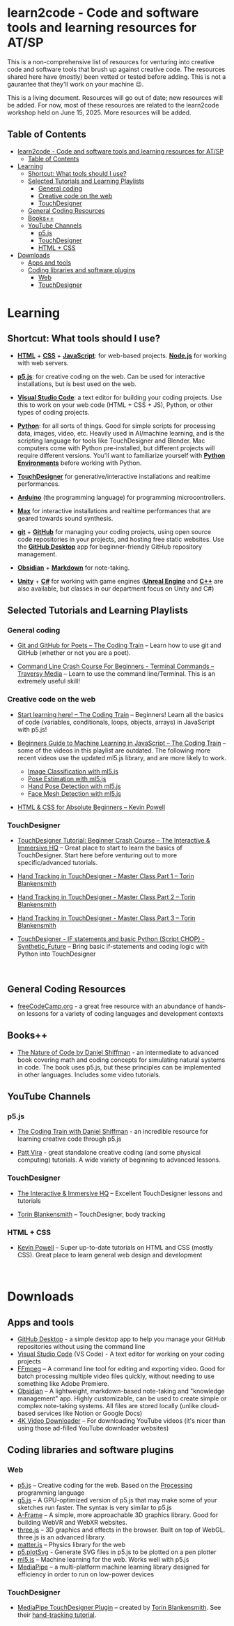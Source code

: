 # learn2code - Code and software tools and learning resources for AT/SP

This is a non-comprehensive list of resources for venturing into creative code and software tools that brush up against creative code. The resources shared here have (mostly) been vetted or tested before adding. This is not a gaurantee that they'll work on your machine 😉.

This is a living document. Resources will go out of date; new resources will be added. For now, most of these resources are related to the learn2code workshop held on June 15, 2025. More resources will be added.

## Table of Contents

- [learn2code - Code and software tools and learning resources for AT/SP](#learn2code---code-and-software-tools-and-learning-resources-for-atsp)
  - [Table of Contents](#table-of-contents)
- [Learning](#learning)
  - [Shortcut: What tools should I use?](#shortcut-what-tools-should-i-use)
  - [Selected Tutorials and Learning Playlists](#selected-tutorials-and-learning-playlists)
    - [General coding](#general-coding)
    - [Creative code on the web](#creative-code-on-the-web)
    - [TouchDesigner](#touchdesigner)
  - [General Coding Resources](#general-coding-resources)
  - [Books++](#books)
  - [YouTube Channels](#youtube-channels)
    - [p5.js](#p5js)
    - [TouchDesigner](#touchdesigner-1)
    - [HTML + CSS](#html--css)
- [Downloads](#downloads)
  - [Apps and tools](#apps-and-tools)
  - [Coding libraries and software plugins](#coding-libraries-and-software-plugins)
    - [Web](#web)
    - [TouchDesigner](#touchdesigner-2)

# Learning

## Shortcut: What tools should I use?

- [**HTML**](https://www.w3schools.com/html/) + [**CSS**](https://www.w3schools.com/css/default.asp) + [**JavaScript**](https://www.w3schools.com/js/default.asp): for web-based projects. [**Node.js**](https://nodejs.org/en) for working with web servers.

- [**p5.js**](https://p5js.org/): for creative coding on the web. Can be used for interactive installations, but is best used on the web.

- [**Visual Studio Code**](https://code.visualstudio.com/): a text editor for building your coding projects. Use this to work on your web code (HTML + CSS + JS), Python, or other types of coding projects.

- [**Python**](https://www.python.org/): for all sorts of things. Good for simple scripts for processing data, images, video, etc. Heavily used in AI/machine learning, and is the scripting language for tools like TouchDesigner and Blender. Mac computers come with Python pre-installed, but different projects will require different versions. You'll want to familiarize yourself with [**Python Environments**](https://realpython.com/python-virtual-environments-a-primer/) before working with Python.

- [**TouchDesigner**](https://derivative.ca/download) for generative/interactive installations and realtime performances.

- [**Arduino**](https://docs.arduino.cc/programming/) (the programming language) for programming microcontrollers.

- [**Max**](https://cycling74.com/products/max) for interactive installations and realtime performances that are geared towards sound synthesis.

- [**git**](https://git-scm.com/) + [**GitHub**](https://github.com/) for managing your coding projects, using open source code repositories in your projects, and hosting free static websites. Use the [**GitHub Desktop**](https://desktop.github.com/download/) app for beginner-friendly GitHub repository management.

- [**Obsidian**](https://obsidian.md/) + [**Markdown**](https://www.markdownguide.org/) for note-taking.

- [**Unity**](https://unity.com/) + [**C#**](https://www.w3schools.com/cs/index.php) for working with game engines ([**Unreal Engine**](https://www.unrealengine.com/en-US) and [**C++**](https://www.w3schools.com/cpp/cpp_intro.asp) are also available, but classes in our department focus on Unity and C#)

## Selected Tutorials and Learning Playlists

### General coding

- [Git and GitHub for Poets – The Coding Train](https://www.youtube.com/playlist?list=PLRqwX-V7Uu6ZF9C0YMKuns9sLDzK6zoiV) – Learn how to use git and GitHub (whether or not you are a poet).

- [Command Line Crash Course For Beginners - Terminal Commands – Traversy Media](https://www.youtube.com/watch?v=uwAqEzhyjtw) – Learn to use the command line/Terminal. This is an extremely useful skill!

### Creative code on the web

- [Start learning here! – The Coding Train](https://www.youtube.com/playlist?list=PLRqwX-V7Uu6Zy51Q-x9tMWIv9cueOFTFA) – Beginners! Learn all the basics of code (variables, conditionals, loops, objects, arrays) in JavaScript with p5.js!

- [Beginners Guide to Machine Learning in JavaScript – The Coding Train](https://www.youtube.com/playlist?list=PLRqwX-V7Uu6YPSwT06y_AEYTqIwbeam3y) – some of the videos in this playlist are outdated. The following more recent videos use the updated ml5.js library, and are more likely to work.
    - [Image Classification with ml5.js](https://www.youtube.com/watch?v=pbjR20eTLVs&list=PLRqwX-V7Uu6YPSwT06y_AEYTqIwbeam3y&index=3&t=23s&pp=iAQB)
    - [Pose Estimation with ml5.js](https://www.youtube.com/watch?v=IF414I26_K8&list=PLRqwX-V7Uu6YPSwT06y_AEYTqIwbeam3y&index=5&t=14s&pp=iAQB)
    - [Hand Pose Detection with ml5.js](https://www.youtube.com/watch?v=vfNHdVbE-l4&list=PLRqwX-V7Uu6YPSwT06y_AEYTqIwbeam3y&index=6&t=37s&pp=iAQB)
    - [Face Mesh Detection with ml5.js](https://www.youtube.com/watch?v=R5UZsIwPbJA&list=PLRqwX-V7Uu6YPSwT06y_AEYTqIwbeam3y&index=7&t=1s&pp=iAQB)

- [HTML & CSS for Absolute Beginners – Kevin Powell](https://www.youtube.com/playlist?list=PL4-IK0AVhVjOJs_UjdQeyEZ_cmEV3uJvx)

### TouchDesigner

- [TouchDesigner Tutorial: Beginner Crash Course – The Interactive & Immersive HQ](https://www.youtube.com/playlist?list=PLpuCjVEMQha9rjhDET3uuE0T3UeIcROJu) – Great place to start to learn the basics of TouchDesigner. Start here before venturing out to more specific/advanced tutorials.

- [Hand Tracking in TouchDesigner - Master Class Part 1 – Torin Blankensmith](https://www.youtube.com/watch?v=e2FtkufeErY)
- [Hand Tracking in TouchDesigner - Master Class Part 2 – Torin Blankensmith](https://www.youtube.com/watch?v=XRw1AUa57Zw)
- [Hand Tracking in TouchDesigner - Master Class Part 3 – Torin Blankensmith](https://www.youtube.com/watch?v=7o960C7nXSY)

- [TouchDesigner - IF statements and basic Python (Script CHOP) - Synthetic_Future](https://www.youtube.com/watch?v=pgpteF2Ztp8) – Bring basic if-statements and coding logic with Python into TouchDesigner



&nbsp;



## General Coding Resources

- [freeCodeCamp.org](https://www.freecodecamp.org/learn/) - a great free resource with an abundance of hands-on lessons for a variety of coding languages and development contexts

## Books++

- [The Nature of Code by Daniel Shiffman](https://natureofcode.com/) - an intermediate to advanced book covering math and coding concepts for simulating natural systems in code. The book uses p5.js, but these principles can be implemented in other languages. Includes some video tutorials.

## YouTube Channels

### p5.js

- [The Coding Train with Daniel Shiffman](https://www.youtube.com/@TheCodingTrain) - an incredible resource for learning creative code through p5.js

- [Patt Vira](https://www.youtube.com/@pattvira) - great standalone creative coding (and some physical computing) tutorials. A wide variety of beginning to advanced lessons.


### TouchDesigner

- [The Interactive & Immersive HQ](https://www.youtube.com/@TheInteractiveImmersiveHQ) – Excellent TouchDesigner lessons and tutorials

- [Torin Blankensmith](https://www.youtube.com/results?search_query=torin+blankensmith) – TouchDesigner, body tracking

### HTML + CSS

- [Kevin Powell](https://www.youtube.com/@KevinPowell) – Super up-to-date tutorials on HTML and CSS (mostly CSS). Great place to learn general web design and development


&nbsp;


# Downloads

## Apps and tools

- [GitHub Desktop](https://desktop.github.com/download/) - a simple desktop app to help you manage your GitHub repositories without using the command line
- [Visual Studio Code](https://code.visualstudio.com/) (VS Code) - A text editor for working on your coding projects
- [FFmpeg](https://ffmpeg.org/) – A command line tool for editing and exporting video. Good for batch processing multiple video files quickly, without needing to use something like Adobe Premiere.
- [Obsidian](https://obsidian.md/) – A lightweight, markdown-based note-taking and "knowledge management" app. Highly customizable, can be used to create simple or complex note-taking systems. All files are stored locally (unlike cloud-based services like Notion or Google Docs)
- [4K Video Downloader](https://www.4kdownload.com/-54) – For downloading YouTube videos (it's nicer than using those ad-filled YouTube downloader websites) 

## Coding libraries and software plugins

### Web

- [p5.js](https://p5js.org/) – Creative coding for the web. Based on the [Processing](https://processing.org/) programming language
- [q5.js](https://q5js.org/home/) – A GPU-optimized version of p5.js that may make some of your sketches run faster. The syntax is very similar to p5.js
- [A-Frame](https://aframe.io/) – A simple, more approachable 3D graphics library. Good for building WebVR and WebXR websites.
- [three.js](https://threejs.org/) – 3D graphics and effects in the browser. Built on top of WebGL. three.js is an advanced library.
- [matter.js](https://brm.io/matter-js/) – Physics library for the web
- [p5.plotSvg](https://github.com/golanlevin/p5.plotSvg) - Generate SVG files in p5.js to be plotted on a pen plotter
- [ml5.js](https://ml5js.org/) – Machine learning for the web. Works well with p5.js
- [MediaPipe](https://ai.google.dev/edge/mediapipe/solutions/guide) – a multi-platform machine learning library designed for efficiency in order to run on low-power devices


### TouchDesigner

- [MediaPipe TouchDesigner Plugin](https://github.com/torinmb/mediapipe-touchdesigner) – created by [Torin Blankensmith](https://www.youtube.com/results?search_query=torin+blankensmith). See their [hand-tracking tutorial](#touchdesigner).



